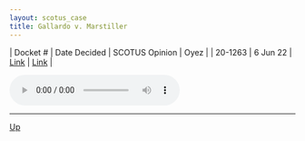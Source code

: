 ```yaml
---
layout: scotus_case
title: Gallardo v. Marstiller
---
```


| Docket # | Date Decided | SCOTUS Opinion | Oyez |
| 20-1263 | 6 Jun 22 | [Link](https://www.supremecourt.gov/opinions/21pdf/596us1r34_c9dh.pdf) | [Link](https://www.oyez.org/cases/2021/20-1263) |

<audio controls>
   <source src='./resources/20-1263.mp3' type='audio/mpeg'>
</audio>

<object data='./resources/20-1263.pdf' type='application/pdf'></object>

---

[Up](./README.md)